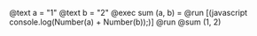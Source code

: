 @text a = "1"
@text b = "2"
@exec sum (a, b) = @run [(javascript console.log(Number(a) + Number(b));)]
@run @sum (1, 2)
